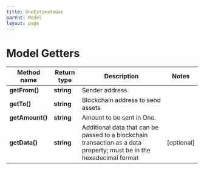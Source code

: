 ```yaml
---
title: OneEstimateGas
parent: Model
layout: page
---
```


# Model Getters

Method name | Return type | Description | Notes
------------ | ------------- | ------------- | -------------
**getFrom()** | **string** | Sender address. |
**getTo()** | **string** | Blockchain address to send assets |
**getAmount()** | **string** | Amount to be sent in One. |
**getData()** | **string** | Additional data that can be passed to a blockchain transaction as a data property; must be in the hexadecimal format | [optional]

